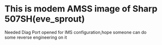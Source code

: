 # This is modem AMSS image of Sharp 507SH(eve_sprout)
Needed Diag Port opened for IMS configuration,hope someone can do some reverse engineering on it
